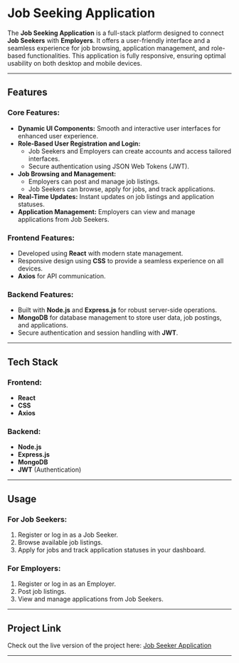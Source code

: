 # Job Seeking Application

The **Job Seeking Application** is a full-stack platform designed to connect **Job Seekers** with **Employers**. It offers a user-friendly interface and a seamless experience for job browsing, application management, and role-based functionalities. This application is fully responsive, ensuring optimal usability on both desktop and mobile devices.

---

## Features

### **Core Features:**
- **Dynamic UI Components:** Smooth and interactive user interfaces for enhanced user experience.
- **Role-Based User Registration and Login:**
  - Job Seekers and Employers can create accounts and access tailored interfaces.
  - Secure authentication using JSON Web Tokens (JWT).
- **Job Browsing and Management:**
  - Employers can post and manage job listings.
  - Job Seekers can browse, apply for jobs, and track applications.
- **Real-Time Updates:** Instant updates on job listings and application statuses.
- **Application Management:** Employers can view and manage applications from Job Seekers.

### **Frontend Features:**
- Developed using **React** with modern state management.
- Responsive design using **CSS** to provide a seamless experience on all devices.
- **Axios** for API communication.

### **Backend Features:**
- Built with **Node.js** and **Express.js** for robust server-side operations.
- **MongoDB** for database management to store user data, job postings, and applications.
- Secure authentication and session handling with **JWT**.

---

## Tech Stack

### **Frontend:**
- **React**
- **CSS**
- **Axios**

### **Backend:**
- **Node.js**
- **Express.js**
- **MongoDB**
- **JWT** (Authentication)

---

## Usage

### For Job Seekers:
1. Register or log in as a Job Seeker.
2. Browse available job listings.
3. Apply for jobs and track application statuses in your dashboard.

### For Employers:
1. Register or log in as an Employer.
2. Post job listings.
3. View and manage applications from Job Seekers.

---

## Project Link

Check out the live version of the project here: [Job Seeker Application](https://jobseeking-web-application-rushikesh.netlify.app)

---
